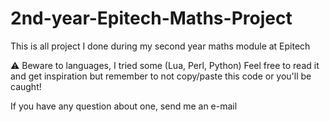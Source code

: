 # 2nd-year-Epitech-Maths-Project
This is all project I done during my second year maths module at Epitech

⚠️ Beware to languages, I tried some (Lua, Perl, Python)
Feel free to read it and get inspiration but remember to not copy/paste this code or you'll be caught!

If you have any question about one, send me an e-mail
